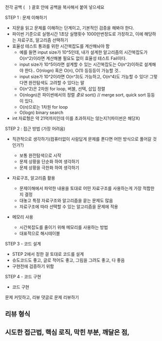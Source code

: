 전각 공백 (　) 괄호 안에 공백을 복사해서 붙여 넣으세요



STEP 1 : 문제 이해하기
- 지문을 읽고 문제를 이해하는 단계이고, 기본적인 검증을 해봐야 한다.
- 파이썬 기준으로 실행시간 1초당 실행횟수 1000만번정도로 가정하고, 이에 해당하는 자료구조, 알고리즘 선택하기
- 효율성 테스트 통과를 위한 시간복잡도를 계산해놔야 함
  - 예를 들면 input size가 10^5인데, 내가 설계한 알고리즘의 시간복잡도가 O(n^2)이라면 계산해볼 필요도 없이 효율성 테스트 Fail이다.
  - input size가 10^5이라면 설계할 수 있는 시간복잡도는 O(n^2)이하로 설계해야 한다.. O(nlogn) 혹은 O(n), O(1) 등등등이 가능할 것.. 
  - input size가 10^2이라면 O(n^3)도 가능하고, O(n^4)도 가능할 수 있다! 그렇다면 완전탐색도 고려할 수 있다는 말
  - O(n^2)은 2차원 for loop, 버블, 선택, 삽입 정렬 
  - O(nlogn)은 파이썬에서의 정렬 *중요* sort()  // merge sort, quick sort 등등이 있다.
  - O(n)으로는 1차원 for loop
  - O(logn) binary search
- int 자료형은 약 21억까지인데 이를 초과하지는 않는지?(파이썬은 해당X)

STEP 2 : 접근 방법 (가장 어려움)
- 직관적으로 생각하기(컴퓨터없이 사람답게 문제를 푼다면 어떤 방식으로 풀어갈 것인가?)
  - 보통 완전탐색으로 시작
  - 문제 상황을 단순화 하여 생각하기
  - 문제 상황을 극한화 하여 생각하기
 
- 자료구조, 알고리즘 활용
  - 문제이해에서 파악한 내용을 토대로 어떤 자료구조를 사용하는게 가장 적합한지 결정
  - 대놓고 특정 자료구조와 알고리즘을 묻는 문제도 많음
  - 자료구조에 따라 선택할 수 있는 알고리즘을 문제에 적용

- 메모리 사용
  - 시간복잡도를 줄이기 위해 메모리를 사용하는 방법
  - 대표적으로 해시테이블 

STEP 3 - 코드 설계
- STEP 2에서 정한 걸 토대로 코드를 설계
- 슈도코드도 좋고, 글로 적어도 좋고, 그림을 그려도 좋고, 다 좋음
- 구현전에 검증하기 위함

STEP 4 - 코드 구현
- 코드 구현




문제 커밋하고, 리뷰 댓글로 문제 리뷰하기

리뷰 형식 
-----------
시도한 접근법,
핵심 로직,
막힌 부분,
깨달은 점, 
-----------
